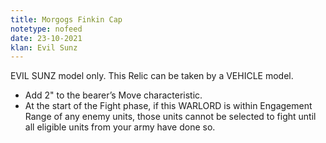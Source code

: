 ```yaml
---
title: Morgogs Finkin Cap
notetype: nofeed
date: 23-10-2021
klan: Evil Sunz
---
```


EVIL SUNZ model only. This Relic can be taken by a VEHICLE model.  

-   Add 2" to the bearer’s Move characteristic.
-   At the start of the Fight phase, if this WARLORD is within Engagement Range of any enemy units, those units cannot be selected to fight until all eligible units from your army have done so.